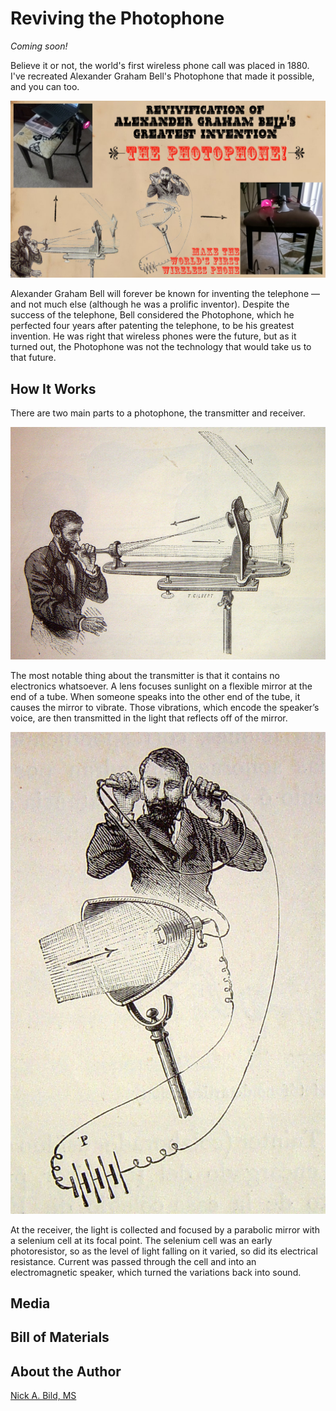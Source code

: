 # Reviving the Photophone

*Coming soon!*

Believe it or not, the world's first wireless phone call was placed in 1880. I've recreated Alexander Graham Bell's Photophone that made it possible, and you can too.

![](https://raw.githubusercontent.com/nickbild/photophone/refs/heads/main/media/logo.jpg)

Alexander Graham Bell will forever be known for inventing the telephone — and not much else (although he was a prolific inventor). Despite the success of the telephone, Bell considered the Photophone, which he perfected four years after patenting the telephone, to be his greatest invention. He was right that wireless phones were the future, but as it turned out, the Photophone was not the technology that would take us to that future.

## How It Works

There are two main parts to a photophone, the transmitter and receiver. 

![](https://raw.githubusercontent.com/nickbild/photophone/refs/heads/main/media/Photophone_transmitter_4074931746_9f996df841_b.jpg)

The most notable thing about the transmitter is that it contains no electronics whatsoever. A lens focuses sunlight on a flexible mirror at the end of a tube. When someone speaks into the other end of the tube, it causes the mirror to vibrate. Those vibrations, which encode the speaker’s voice, are then transmitted in the light that reflects off of the mirror.

![](https://raw.githubusercontent.com/nickbild/photophone/refs/heads/main/media/800px-Photophone_receiver_4074172975_288f2808f0_o.jpg)

At the receiver, the light is collected and focused by a parabolic mirror with a selenium cell at its focal point. The selenium cell was an early photoresistor, so as the level of light falling on it varied, so did its electrical resistance. Current was passed through the cell and into an electromagnetic speaker, which turned the variations back into sound.

## Media

## Bill of Materials

## About the Author

[Nick A. Bild, MS](https://nickbild79.firebaseapp.com/#!/)
